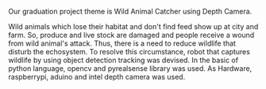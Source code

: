 Our graduation project theme is Wild Animal Catcher using Depth Camera.

Wild animals which lose their habitat and don't find feed show up at city and farm. So, produce and live stock are damaged and people receive a wound from wild animal's attack. Thus, there is a need to reduce wildlife that disturb the echosystem. To resolve this circumstance, robot that captures wildlife by using object detection tracking was devised. In the basic of python language, opencv and pyrealsense library was used. As Hardware, raspberrypi, aduino and intel depth camera was used.

